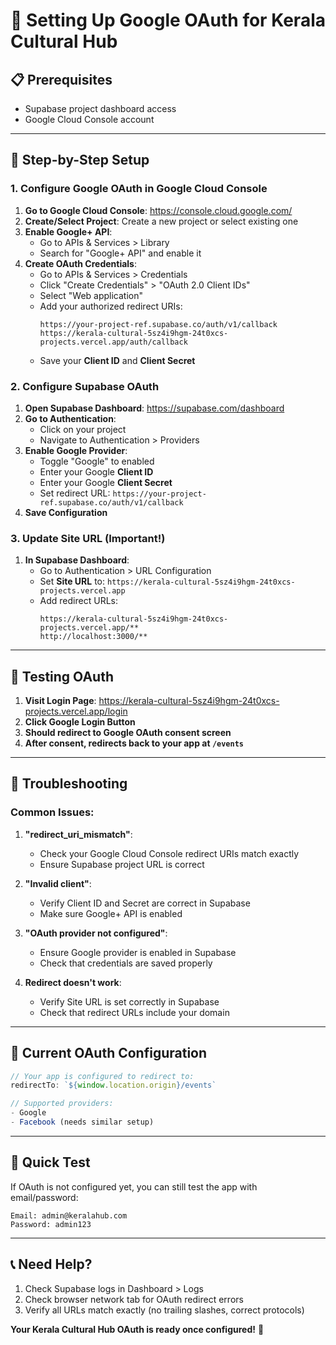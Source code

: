 # 🔐 Setting Up Google OAuth for Kerala Cultural Hub

## 📋 **Prerequisites**

- Supabase project dashboard access
- Google Cloud Console account

---

## 🚀 **Step-by-Step Setup**

### **1. Configure Google OAuth in Google Cloud Console**

1. **Go to Google Cloud Console**: https://console.cloud.google.com/
2. **Create/Select Project**: Create a new project or select existing one
3. **Enable Google+ API**:
   - Go to APIs & Services > Library
   - Search for "Google+ API" and enable it
4. **Create OAuth Credentials**:
   - Go to APIs & Services > Credentials
   - Click "Create Credentials" > "OAuth 2.0 Client IDs"
   - Select "Web application"
   - Add your authorized redirect URIs:
     ```
     https://your-project-ref.supabase.co/auth/v1/callback
     https://kerala-cultural-5sz4i9hgm-24t0xcs-projects.vercel.app/auth/callback
     ```
   - Save your **Client ID** and **Client Secret**

### **2. Configure Supabase OAuth**

1. **Open Supabase Dashboard**: https://supabase.com/dashboard
2. **Go to Authentication**:
   - Click on your project
   - Navigate to Authentication > Providers
3. **Enable Google Provider**:
   - Toggle "Google" to enabled
   - Enter your Google **Client ID**
   - Enter your Google **Client Secret**
   - Set redirect URL: `https://your-project-ref.supabase.co/auth/v1/callback`
4. **Save Configuration**

### **3. Update Site URL (Important!)**

1. **In Supabase Dashboard**:
   - Go to Authentication > URL Configuration
   - Set **Site URL** to: `https://kerala-cultural-5sz4i9hgm-24t0xcs-projects.vercel.app`
   - Add redirect URLs:
     ```
     https://kerala-cultural-5sz4i9hgm-24t0xcs-projects.vercel.app/**
     http://localhost:3000/**
     ```

---

## 🧪 **Testing OAuth**

1. **Visit Login Page**: https://kerala-cultural-5sz4i9hgm-24t0xcs-projects.vercel.app/login
2. **Click Google Login Button**
3. **Should redirect to Google OAuth consent screen**
4. **After consent, redirects back to your app at `/events`**

---

## 🔧 **Troubleshooting**

### **Common Issues:**

1. **"redirect_uri_mismatch"**:

   - Check your Google Cloud Console redirect URIs match exactly
   - Ensure Supabase project URL is correct

2. **"Invalid client"**:

   - Verify Client ID and Secret are correct in Supabase
   - Make sure Google+ API is enabled

3. **"OAuth provider not configured"**:

   - Ensure Google provider is enabled in Supabase
   - Check that credentials are saved properly

4. **Redirect doesn't work**:
   - Verify Site URL is set correctly in Supabase
   - Check that redirect URLs include your domain

---

## 📱 **Current OAuth Configuration**

```javascript
// Your app is configured to redirect to:
redirectTo: `${window.location.origin}/events`

// Supported providers:
- Google
- Facebook (needs similar setup)
```

---

## 🎯 **Quick Test**

If OAuth is not configured yet, you can still test the app with email/password:

```
Email: admin@keralahub.com
Password: admin123
```

---

## 📞 **Need Help?**

1. Check Supabase logs in Dashboard > Logs
2. Check browser network tab for OAuth redirect errors
3. Verify all URLs match exactly (no trailing slashes, correct protocols)

**Your Kerala Cultural Hub OAuth is ready once configured!** 🎉
